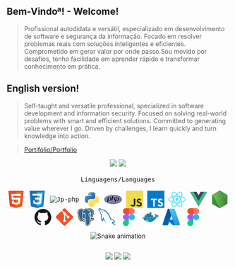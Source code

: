 ## Bem-Vindoª! - Welcome!

> Profissional autodidata e versátil, especializado em desenvolvimento de software e segurança da informação. Focado em resolver problemas reais com soluções inteligentes e eficientes. Comprometido em gerar valor por onde passo.Sou movido por desafios, tenho facilidade em aprender rápido e transformar conhecimento em prática. 

## English version!

> Self-taught and versatile professional, specialized in software development and information security. Focused on solving real-world problems with smart and efficient solutions. Committed to generating value wherever I go. Driven by challenges, I learn quickly and turn knowledge into action. 


>[Portifólio/Portfolio](https://mor3sco.github.io/meu-portifolio/)
    
<div align="center">
    <img height="180em" src="https://github-readme-stats.vercel.app/api/?username=mor3sco&show_icons=true&theme=github_dark&count_private=true&include_all_commits=true"/>
    <img height="180em" src="https://github-readme-stats.vercel.app/api/top-langs/?username=mor3sco&cache_seconds=1800&langs_count=7&theme=github_dark&layout=compact&count_private=true"/>
 </div>
 <br>
 <div align="center">
    <kbd style="display: inline_block">
        <kbd>Linguagens/Languages</kbd>
        <br/>
        <br/>
        <img title="HTML" align="center" alt="Jp-php" width="40" src="https://raw.githubusercontent.com/devicons/devicon/master/icons/html5/html5-original.svg">
        <img title="CSS" align="center" alt="Jp-php" width="40" src="https://raw.githubusercontent.com/devicons/devicon/master/icons/css3/css3-original.svg">
        <img title="BootStrap" align="center" alt="Jp-php" width="40" src="https://raw.githubusercontent.com/jmnote/z-icons/master/svg/bootstrap.svg">
        <img title="Python" align="center" alt="Jp-php" width="40" src="https://raw.githubusercontent.com/devicons/devicon/master/icons/python/python-original.svg">
        <img title="PHP" align="center" alt="Jp-php" width="40" src="https://raw.githubusercontent.com/devicons/devicon/master/icons/php/php-original.svg">
        <img title="JavaScript" align="center" alt="Jp-js" width="40" src="https://raw.githubusercontent.com/devicons/devicon/master/icons/javascript/javascript-original.svg">
        <img title="TypeScript" align="center" alt="Jp-js" width="40" src="https://raw.githubusercontent.com/devicons/devicon/master/icons/typescript/typescript-original.svg">
        <img title="React.js" align="center" alt="Jp-react" width="40" src="https://raw.githubusercontent.com/devicons/devicon/master/icons/react/react-original.svg">
        <img title="Vue.js" align="center" alt="Jp-vuejs" width="40" src="https://raw.githubusercontent.com/devicons/devicon/master/icons/vuejs/vuejs-original.svg">
        <img title="NODE.JS" align="center" alt="Jp-node.js" width="40" src="https://raw.githubusercontent.com/devicons/devicon/master/icons/nodejs/nodejs-original.svg"> 
        <img title="GitHub" align="center" alt="github" width="40" src="https://raw.githubusercontent.com/devicons/devicon/master/icons/github/github-original.svg">
        <img title="Git" align="center" alt="git" width="40" src="https://raw.githubusercontent.com/devicons/devicon/master/icons/git/git-original.svg">
        <img title="PostgreSQL" align="center" alt="postgresql" width="40" src="https://raw.githubusercontent.com/devicons/devicon/master/icons/postgresql/postgresql-original.svg">
        <img title="MySQL" align="center" alt="mysql" width="40" src="https://raw.githubusercontent.com/devicons/devicon/master/icons/mysql/mysql-original.svg">
        <img title="Figma" align="center" alt="figma" width="40" src="https://raw.githubusercontent.com/devicons/devicon/master/icons/figma/figma-original.svg">
        <img title="Docker" align="center" alt="docker" width="40" src="https://raw.githubusercontent.com/devicons/devicon/master/icons/docker/docker-original.svg">
        <img title="Azure" align="center" alt="azure" width="40" src="https://raw.githubusercontent.com/devicons/devicon/master/icons/azure/azure-original.svg">
        <img title="Figma" align="center" alt="figma" width="40" src="https://raw.githubusercontent.com/devicons/devicon/master/icons/figma/figma-original.svg">
 </div>
 <div align="center"> 
    
![Snake animation](https://github.com/mor3sco/mor3sco/blob/output/github-contribution-grid-snake.svg)
    
</div>

##

<div  style="display: inline_block" align="center">
    <a href="https://www.instagram.com/evandro_moresco/" target="_blank"><img src="https://img.shields.io/badge/-Instagram-%23E4405F?style=for-the-badge&logo=instagram&logoColor=white" target="_blank"></a>
    <a href="https://www.linkedin.com/in/evandro-moresco-9a778519b/" target="_blank"><img src="https://img.shields.io/badge/-LinkedIn-%230077B5?style=for-the-badge&logo=linkedin&logoColor=white" target="_blank"></a> 
    <a href="https://www.youtube.com/channel/UC2xtQNBCVAaek6lrqp8fOmg" target="_blank"><img src="https://img.shields.io/badge/-YouTube-FF0000?style=for-the-badge&logo=youtube&logoColor=white" target="_blank"></a>
</div>
